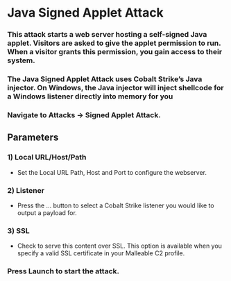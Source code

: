 # Java Signed Applet Attack

### This attack starts a web server hosting a self-signed Java applet. Visitors are asked to give the applet permission to run. When a visitor grants this permission, you gain access to their system.

### The Java Signed Applet Attack uses Cobalt Strike’s Java injector. On Windows, the Java injector will inject shellcode for a Windows listener directly into memory for you

### Navigate to Attacks -> Signed Applet Attack.

## Parameters

### 1) Local URL/Host/Path

 - Set the Local URL Path, Host and Port to configure the
webserver.

### 2) Listener

 -  Press the ... button to select a Cobalt Strike listener you would like to output
a payload for.

### 3) SSL

 - Check to serve this content over SSL. This option is available when you specify a
valid SSL certificate in your Malleable C2 profile.

### Press Launch to start the attack.
